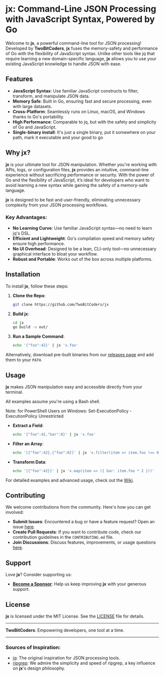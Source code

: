 # jx: Command-Line JSON Processing with JavaScript Syntax, Powered by Go

Welcome to **jx**, a powerful command-line tool for JSON processing! Developed by **TwoBitCoders**, **jx** fuses the memory-safety and performance of Go with the flexibility of JavaScript syntax. Unlike other tools like jq that require learning a new domain-specific language, **jx** allows you to use your existing JavaScript knowledge to handle JSON with ease.

## Features

- **JavaScript Syntax**: Use familiar JavaScript constructs to filter, transform, and manipulate JSON data.
- **Memory Safe**: Built in Go, ensuring fast and secure processing, even with large datasets.
- **Cross-Platform**: Seamlessly runs on Linux, macOS, and Windows thanks to Go's portability.
- **High Performance**: Comparable to jq, but with the safety and simplicity of Go and JavaScript.
- **Single-binary install**: It's just a single binary, put it somewhere on your path, mark it executable and your good to go

## Why jx?

**jx** is your ultimate tool for JSON manipulation. Whether you're working with APIs, logs, or configuration files, **jx** provides an intuitive, command-line experience without sacrificing performance or security. With the power of Go and the flexibility of JavaScript, it’s ideal for developers who want to avoid learning a new syntax while gaining the safety of a memory-safe language.

**jx** is designed to be fast and user-friendly, eliminating unnecessary complexity from your JSON processing workflows.

### Key Advantages:
- **No Learning Curve**: Use familiar JavaScript syntax—no need to learn jq's DSL.
- **Efficient and Lightweight**: Go's compilation speed and memory safety ensure high performance.
- **No UI Overhead**: Designed to be a lean, CLI-only tool—no unnecessary graphical interface to bloat your workflow.
- **Robust and Portable**: Works out of the box across multiple platforms.

## Installation

To install **jx**, follow these steps:

1. **Clone the Repo**:
    ```sh
    git clone https://github.com/TwoBitCoders/jx
    ```
2. **Build jx**:
    ```sh
    cd jx
    go build -o out/
    ```
3. **Run a Sample Command**:
    ```sh
    echo '{"foo":42}' | jx 'x.foo'
    ```

Alternatively, download pre-built binaries from our [releases page](releases) and add them to your `PATH`.

## Usage

**jx** makes JSON manipulation easy and accessible directly from your terminal.

All examples assume you're using a Bash shell.

Note: for PowerShell Users on Windows: 
Set-ExecutionPolicy -ExecutionPolicy Unrestricted

- **Extract a Field**:
    ```sh
    echo '{"foo":42,"bar":0}' | jx 'x.foo'
    ```
- **Filter an Array**:
    ```sh
    echo '[{"foo":42},{"foo":0}]' | jx 'x.filter(item => item.foo !== 0)'
    ```
- **Transform Data**:
    ```sh
    echo '[{"foo":42}]' | jx 'x.map(item => ({ bar: item.foo * 2 }))'
    ```

For detailed examples and advanced usage, check out the [Wiki](#).

## Contributing

We welcome contributions from the community. Here's how you can get involved:

- **Submit Issues**: Encountered a bug or have a feature request? Open an issue [here](issues).
- **Create Pull Requests**: If you want to contribute code, check our contribution guidelines in the `CONTRIBUTING.md` file.
- **Join Discussions**: Discuss features, improvements, or usage questions [here](discussions).

## Support

Love **jx**? Consider supporting us:

- **[Become a Sponsor](https://patreon.com/TwoBitCoders)**: Help us keep improving **jx** with your generous support.

## License

**jx** is licensed under the MIT License. See the [LICENSE](LICENSE) file for details.

---

**TwoBitCoders**: Empowering developers, one tool at a time.

---

### Sources of Inspiration:
- [jq](https://github.com/stedolan/jq): The original inspiration for JSON processing tools.
- [ripgrep](https://github.com/BurntSushi/ripgrep): We admire the simplicity and speed of ripgrep, a key influence on **jx**'s design philosophy.
